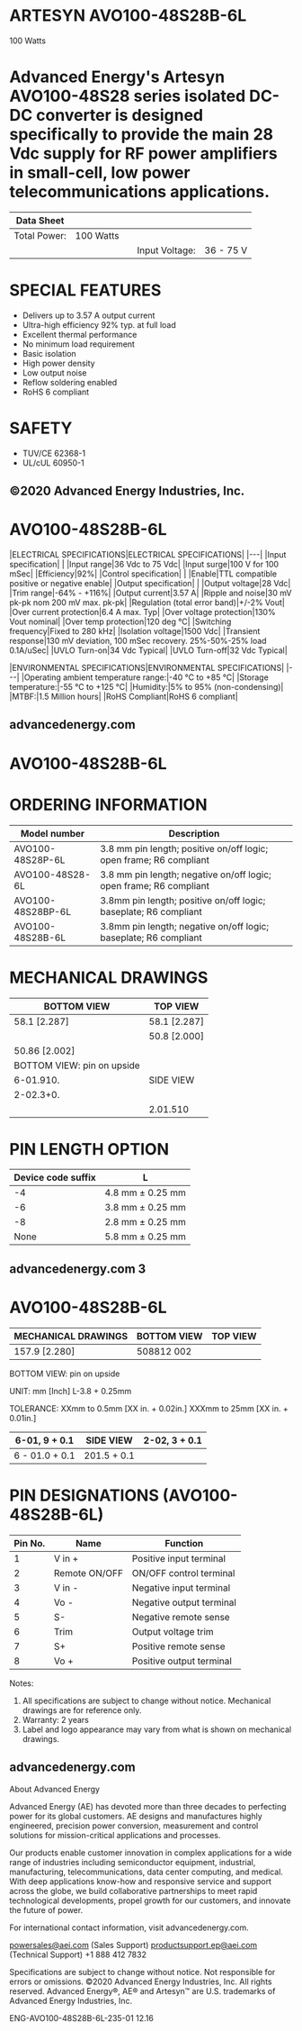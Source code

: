# ARTESYN AVO100-48S28B-6L

100 Watts

# Advanced Energy's Artesyn AVO100-48S28 series isolated DC-DC converter is designed specifically to provide the main 28 Vdc supply for RF power amplifiers in small-cell, low power telecommunications applications.

|Data Sheet| | | | |
|---|---|---|---|---|
|Total Power:|100 Watts| | | |
| | | |Input Voltage:|36 - 75 V|

# SPECIAL FEATURES

- Delivers up to 3.57 A output current
- Ultra-high efficiency 92% typ. at full load
- Excellent thermal performance
- No minimum load requirement
- Basic isolation
- High power density
- Low output noise
- Reflow soldering enabled
- RoHS 6 compliant

# SAFETY

- TUV/CE 62368-1
- UL/cUL 60950-1

©2020 Advanced Energy Industries, Inc.
---
# AVO100-48S28B-6L

|ELECTRICAL SPECIFICATIONS|ELECTRICAL SPECIFICATIONS|
|---|
|Input specification| |
|Input range|36 Vdc to 75 Vdc|
|Input surge|100 V for 100 mSec|
|Efficiency|92%|
|Control specification| |
|Enable|TTL compatible positive or negative enable|
|Output specification| |
|Output voltage|28 Vdc|
|Trim range|-64% - +116%|
|Output current|3.57 A|
|Ripple and noise|30 mV pk-pk nom 200 mV max. pk-pk|
|Regulation (total error band)|+/-2% Vout|
|Over current protection|6.4 A max. Typ|
|Over voltage protection|130% Vout nominal|
|Over temp protection|120 deg °C|
|Switching frequency|Fixed to 280 kHz|
|Isolation voltage|1500 Vdc|
|Transient response|130 mV deviation, 100 mSec recovery. 25%-50%-25% load 0.1A/uSec|
|UVLO Turn-on|34 Vdc Typical|
|UVLO Turn-off|32 Vdc Typical|

|ENVIRONMENTAL SPECIFICATIONS|ENVIRONMENTAL SPECIFICATIONS|
|---|
|Operating ambient temperature range:|-40 °C to +85 °C|
|Storage temperature:|-55 °C to +125 °C|
|Humidity:|5% to 95% (non-condensing)|
|MTBF:|1.5 Million hours|
|RoHS Compliant|RoHS 6 compliant|

advancedenergy.com
---
# AVO100-48S28B-6L

# ORDERING INFORMATION

|Model number|Description|
|---|---|
|AVO100-48S28P-6L|3.8 mm pin length; positive on/off logic; open frame; R6 compliant|
|AVO100-48S28-6L|3.8 mm pin length; negative on/off logic; open frame; R6 compliant|
|AVO100-48S28BP-6L|3.8mm pin length; positive on/off logic; baseplate; R6 compliant|
|AVO100-48S28B-6L|3.8mm pin length; negative on/off logic; baseplate; R6 compliant|

# MECHANICAL DRAWINGS

|BOTTOM VIEW|TOP VIEW|
|---|---|
|58.1 [2.287]|58.1 [2.287]|
| |50.8 [2.000]|
|50.86 [2.002]| |
|BOTTOM VIEW: pin on upside| |
|6-01.910.|SIDE VIEW|
|2-02.3+0.| |
| |2.01.510|

# PIN LENGTH OPTION

|Device code suffix|L|
|---|---|
|-4|4.8 mm ± 0.25 mm|
|-6|3.8 mm ± 0.25 mm|
|-8|2.8 mm ± 0.25 mm|
|None|5.8 mm ± 0.25 mm|

advancedenergy.com       3
---
# AVO100-48S28B-6L

|MECHANICAL DRAWINGS|BOTTOM VIEW|TOP VIEW|
|---|---|---|
|157.9 [2.280]|508812 002| |

BOTTOM VIEW: pin on upside

UNIT: mm [Inch] L-3.8 + 0.25mm

TOLERANCE: XXmm to 0.5mm [XX in. + 0.02in.] XXXmm to 25mm [XX in. + 0.01in.]

|6-01, 9 + 0.1|SIDE VIEW|2-02, 3 + 0.1|
|---|---|---|
|6 - 01.0 + 0.1|201.5 + 0.1| |

# PIN DESIGNATIONS (AVO100-48S28B-6L)

|Pin No.|Name|Function|
|---|---|---|
|1|V in +|Positive input terminal|
|2|Remote ON/OFF|ON/OFF control terminal|
|3|V in -|Negative input terminal|
|4|Vo -|Negative output terminal|
|5|S-|Negative remote sense|
|6|Trim|Output voltage trim|
|7|S+|Positive remote sense|
|8|Vo +|Positive output terminal|

Notes:

1. All specifications are subject to change without notice. Mechanical drawings are for reference only.
2. Warranty: 2 years
3. Label and logo appearance may vary from what is shown on mechanical drawings.

advancedenergy.com
---
About Advanced Energy

Advanced Energy (AE) has devoted more than three decades to perfecting power for its global customers. AE designs and manufactures highly engineered, precision power conversion, measurement and control solutions for mission-critical applications and processes.

Our products enable customer innovation in complex applications for a wide range of industries including semiconductor equipment, industrial, manufacturing, telecommunications, data center computing, and medical. With deep applications know-how and responsive service and support across the globe, we build collaborative partnerships to meet rapid technological developments, propel growth for our customers, and innovate the future of power.

For international contact information, visit advancedenergy.com.

powersales@aei.com (Sales Support)
productsupport.ep@aei.com (Technical Support)
+1 888 412 7832

Specifications are subject to change without notice. Not responsible for errors or omissions. ©2020 Advanced Energy Industries, Inc. All rights reserved. Advanced Energy®, AE® and Artesyn™ are U.S. trademarks of Advanced Energy Industries, Inc.

ENG-AVO100-48S28B-6L-235-01 12.16
